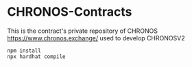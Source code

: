 # CHRONOS-Contracts

This is the contract's private repository of CHRONOS https://www.chronos.exchange/
used to develop CHRONOSV2

```
npm install
npx hardhat compile
```

